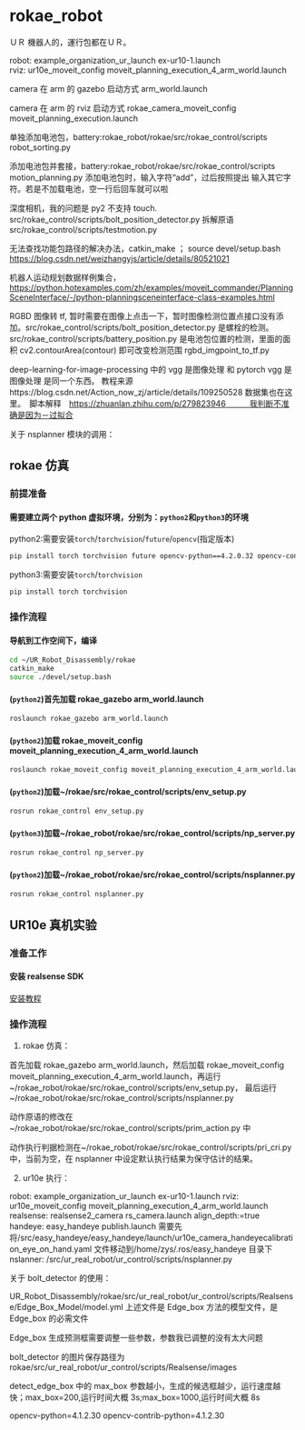 # rokae_robot

ＵＲ 機器人的，運行包都在ＵＲ。

robot: example_organization_ur_launch ex-ur10-1.launch  
rviz: ur10e_moveit_config moveit_planning_execution_4_arm_world.launch

camera 在 arm 的 gazebo 启动方式
arm_world.launch

camera 在 arm 的 rviz 启动方式
rokae_camera_moveit_config moveit_planning_execution.launch

单独添加电池包，battery:rokae_robot/rokae/src/rokae_control/scripts
robot_sorting.py

添加电池包并套接，battery:rokae_robot/rokae/src/rokae_control/scripts
motion_planning.py 添加电池包时，输入字符“add”，过后按照提出 输入其它字符。若是不加载电池，空一行后回车就可以啦

深度相机，我的问题是 py2 不支持 touch.
src/rokae_control/scripts/bolt_position_detector.py
拆解原语
src/rokae_control/scripts/testmotion.py

无法查找功能包路径的解决办法，catkin_make ； source devel/setup.bash
https://blog.csdn.net/weizhangyjs/article/details/80521021

机器人运动规划数据样例集合，
https://python.hotexamples.com/zh/examples/moveit_commander/PlanningSceneInterface/-/python-planningsceneinterface-class-examples.html

RGBD 图像转 tf, 暂时需要在图像上点击一下，暂时图像检测位置点接口没有添加。src/rokae_control/scripts/bolt_position_detector.py 是螺栓的检测。src/rokae_control/scripts/battery_position.py 是电池包位置的检测，里面的面积 cv2.contourArea(contour) 即可改变检测范围
rgbd_imgpoint_to_tf.py

deep-learning-for-image-processing 中的 vgg 是图像处理 和 pytorch vgg 是图像处理 是同一个东西。 教程来源https://blog.csdn.net/Action_now_zj/article/details/109250528 数据集也在这里。　脚本解释　https://zhuanlan.zhihu.com/p/279823946　　　我判断不准确是因为－过拟合

关于 nsplanner 模块的调用：

## rokae 仿真

### 前提准备

#### 需要建立两个 python 虚拟环境，分别为：`python2`和`python3`的环境

python2:需要安装`torch`/`torchvision`/`future`/`opencv`(指定版本)

```bash
pip install torch torchvision future opencv-python==4.2.0.32 opencv-contrib-python=4.2.0.32
```

python3:需要安装`torch`/`torchvision`

```bash
pip install torch torchvision
```

### 操作流程

#### 导航到工作空间下，编译

```bash
cd ~/UR_Robot_Disassembly/rokae
catkin_make
source ./devel/setup.bash
```

#### (`python2`)首先加载 rokae_gazebo arm_world.launch

```bash
roslaunch rokae_gazebo arm_world.launch
```

#### (`python2`)加载 rokae_moveit_config moveit_planning_execution_4_arm_world.launch

```bash
roslaunch rokae_moveit_config moveit_planning_execution_4_arm_world.launch
```

#### (`python2`)加载~/rokae/src/rokae_control/scripts/env_setup.py

```bash
rosrun rokae_control env_setup.py
```

#### (`python3`)加载~/rokae_robot/rokae/src/rokae_control/scripts/np_server.py

```bash
rosrun rokae_control np_server.py
```

#### (`python2`)加载~/rokae_robot/rokae/src/rokae_control/scripts/nsplanner.py

```bash
rosrun rokae_control nsplanner.py
```

## UR10e 真机实验

### 准备工作

#### 安装 realsense SDK

[安装教程](https://github.com/IntelRealSense/librealsense/blob/master/doc/distribution_linux.md#installing-the-packages)

### 操作流程

1. rokae 仿真：

首先加载 rokae_gazebo arm_world.launch，然后加载 rokae_moveit_config moveit_planning_execution_4_arm_world.launch，再运行~/rokae_robot/rokae/src/rokae_control/scripts/env_setup.py，
最后运行~/rokae_robot/rokae/src/rokae_control/scripts/nsplanner.py

动作原语的修改在~/rokae_robot/rokae/src/rokae_control/scripts/prim_action.py 中

动作执行判据检测在~/rokae_robot/rokae/src/rokae_control/scripts/pri_cri.py 中，当前为空，在 nsplanner 中设定默认执行结果为保守估计的结果。

2. ur10e 执行：

robot: example_organization_ur_launch ex-ur10-1.launch
rviz: ur10e_moveit_config moveit_planning_execution_4_arm_world.launch
realsense: realsense2_camera rs_camera.launch align_depth:=true
handeye: easy_handeye publish.launch 需要先将/src/easy_handeye/easy_handeye/launch/ur10e_camera_handeyecalibration_eye_on_hand.yaml 文件移动到/home/zys/.ros/easy_handeye 目录下
nslanner: /src/ur_real_robot/ur_control/scripts/nsplanner.py

关于 bolt_detector 的使用：

UR_Robot_Disassembly/rokae/src/ur_real_robot/ur_control/scripts/Realsense/Edge_Box_Model/model.yml
上述文件是 Edge_box 方法的模型文件，是 Edge_box 的必需文件

Edge_box 生成预测框需要调整一些参数，参数我已调整的没有太大问题

bolt_detector 的图片保存路径为 rokae/src/ur_real_robot/ur_control/scripts/Realsense/images

detect_edge_box 中的 max_box 参数越小，生成的候选框越少，运行速度越快；max_box=200,运行时间大概 3s;max_box=1000,运行时间大概 8s

opencv-python=4.1.2.30 opencv-contrib-python=4.1.2.30
